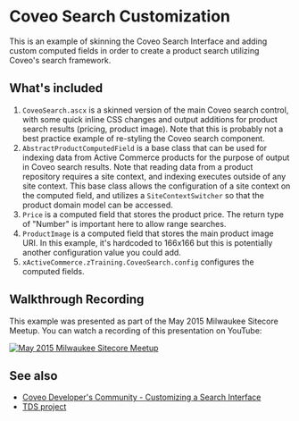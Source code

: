 Coveo Search Customization
========
This is an example of skinning the Coveo Search Interface and adding custom computed fields in order to create a product search utilizing Coveo's search framework.

## What's included
1. `CoveoSearch.ascx` is a skinned version of the main Coveo search control, with some quick inline CSS changes and output additions for product search results (pricing, product image). Note that this is probably not a best practice example of re-styling the Coveo search component.
2. `AbstractProductComputedField` is a base class that can be used for indexing data from Active Commerce products for the purpose of output in Coveo search results. Note that reading data from a product repository requires a site context, and indexing executes outside of any site context. This base class allows the configuration of a site context on the computed field, and utilizes a `SiteContextSwitcher` so that the product domain model can be accessed.
3. `Price` is a computed field that stores the product price. The return type of "Number" is important here to allow range searches.
4. `ProductImage` is a computed field that stores the main product image URI. In this example, it's hardcoded to 166x166 but this is potentially another configuration value you could add.
5. `xActiveCommerce.zTraining.CoveoSearch.config` configures the computed fields.

## Walkthrough Recording
This example was presented as part of the May 2015 Milwaukee Sitecore Meetup. You can watch a recording of this presentation on YouTube:

[![May 2015 Milwaukee Sitecore Meetup](http://img.youtube.com/vi/dSoT9wCXiBs/3.jpg)](https://youtu.be/dSoT9wCXiBs?t=1h18m49s)

## See also
* [Coveo Developer's Community - Customizing a Search Interface](https://developers.coveo.com/display/public/SC201505/Customizing+a+Search+Interface)
* [TDS project](../ActiveCommerce.Training.CoveoSearch.Sitecore)